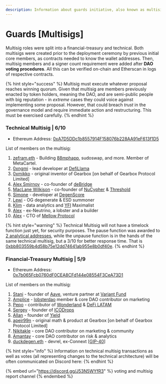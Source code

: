 ```yaml
---
description: Information about guards initiative, also known as multisig signers.
---
```


# Guards \[Multisigs]

Multisig roles were split into a financial-treasury and technical. Both multisigs were created prior to the deployment ceremony by previous initial core members, as contracts needed to know the wallet addresses. Then, multisig members and a signer count requirement were added after **DAO voting procedures**. All this can be verified on-chain and Etherscan in logs of respective contracts.

{% hint style="success" %}
Multisig must execute whatever proposal reaches winning quorum. Given that multisig are members previously enacted by token holders, meaning the DAO, and are semi-public people with big reputation - in _extreme_ cases they could voice against implementing some proposal. However, that could breach _trust_ in the governance model and require immediate action and restructuring. This must be exercised carefully.
{% endhint %}

### Technical Multisig | 6/10

* Ethereum Address: [0xA7D5DDc1b8557914F158076b228AA91eF613f1D5](https://etherscan.io/address/0xA7D5DDc1b8557914F158076b228AA91eF613f1D5)

List of members on the multisig:

1. [zefram.eth](https://twitter.com/boredGenius) - Building [88mphapp](https://twitter.com/88mphapp), sudoswap, and more. Member of MetaCartel.
2. [0xngmi](https://twitter.com/0xngmi) - lead developer at [DefiLlama](https://defillama.com/)
3. [0xmikko](https://twitter.com/0xmikko\_eth) - original inventor of Gearbox \[on behalf of Gearbox Protocol Limited]
4. [Alex Smirnov](https://twitter.com/AlexSmirnov\_\_) - co-founder of [deBridge](https://twitter.com/deBridgeFinance)
5. [MacLane Wilkison](https://twitter.com/MacLaneWilkison) - co-founder of [NuCypher](https://twitter.com/NuCypher) & [Threshold](https://twitter.com/TheTNetwork)
6. [Simone](https://twitter.com/kronosimste) - developer at [DegenScore](https://twitter.com/DegenScore)
7. [Lewi](https://twitter.com/lewifree) - OG degenerate & ESD summoner
8. [Klim](https://twitter.com/milkyklim) - data analytics and [YFI](https://twitter.com/iearnfinance) Maximalist
9. [Alex](https://gov.gearbox.fi/t/multisig-ceremony-apply/95/30) - ex-Neutrino, a lobster and a builder
10. [Alex](https://twitter.com/0xAlexEuler) - CTO of [Mellow Protocol](https://twitter.com/Mellowprotocol)

{% hint style="warning" %}
Technical Multisig will not have a timelock function just yet, for security purposes. The pause function was awarded to [2 analytical addresses](https://gov.gearbox.fi/t/gip-17-multisig-reshuffle-pausable-admin/1447), while the unpause function is in the hands of the same technical multisig, but a 3/10 for better response time. That is [0xbb803559b4d58b75e12dd74641ab955e8b0df40e](https://gnosis-safe.io/app/eth:0xbb803559B4D58b75E12dd74641AB955e8B0Df40E).
{% endhint %}

### Financial-Treasury Multisig | 5/9

* Ethereum Address: [0x7b065Fcb0760dF0CEA8CFd144e08554F3CeA73D1](https://etherscan.io/address/0x7b065Fcb0760dF0CEA8CFd144e08554F3CeA73D1)

List of members on the multisig:

1. [Stani](https://twitter.com/StaniKulechov) - founder of [Aave](https://twitter.com/AaveAave), venture partner at [Variant Fund](https://twitter.com/VariantFund)
2. [Amplice](https://twitter.com/astr0bas3d) - [lobsterdao](https://twitter.com/10b57e6da0) member & core DAO contributor on marketing
3. [Pepo](https://twitter.com/0xPEPO) - contributor of [Wonderland](https://twitter.com/defi\_wonderland) & [DeFi LATAM](https://twitter.com/defi\_latam)
4. [Sergey](https://t.me/icodrops\_sergey) - founder of [ICODrops](https://twitter.com/ICODrops)
5. [Allan](https://twitter.com/niemerg) - founder of [Yield](https://twitter.com/yield)
6. [apeir99n](https://twitter.com/apeir99n) - original math & product at Gearbox \[on behalf of Gearbox Protocol Limited]
7. [Nikitakle](https://twitter.com/NOstroymov) - core DAO contributor on marketing & community
8. [Amantay](https://gov.gearbox.fi/u/amantay/summary)  - core DAO contributor on risk & analytics
9. [duckdegen.eth](https://twitter.com/DuckDegen) - devrel, ex-Connext \[[GIP-40](https://gov.gearbox.fi/t/gip-40-financial-multisig-reshuffle/2204/5)]

{% hint style="info" %}
Information on technical multisig transactions as well as votes (all representing changes to the technical architecture) will be often communicated on Discord here:
{% endhint %}

{% embed url="https://discord.gg/J53N5WYfR3" %}
voting and multisig report channel
{% endembed %}
